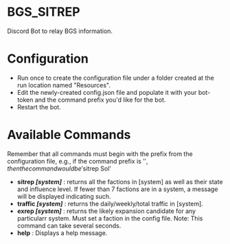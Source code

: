 # BGS_SITREP
 Discord Bot to relay BGS information.

# Configuration
* Run once to create the configuration file under a folder created at the run location named "Resources".
* Edit the newly-created config.json file and populate it with your bot-token and the command prefix you'd like for the bot.
* Restart the bot.

# Available Commands
Remember that all commands must begin with the prefix from the configuration file, e.g., if the command prefix is '$', then the command would be '$sitrep Sol'
* **sitrep *[system]*** : returns all the factions in [system] as well as their state and influence level. If fewer than 7 factions are in a system, a message will be displayed indicating such.
* **traffic *[system]*** : returns the daily/weekly/total traffic in [system].
* **exrep *[system]*** : returns the likely expansion candidate for any particularr system. Must set a faction in the config file. Note: This command can take several seconds.
* **help** : Displays a help message.

